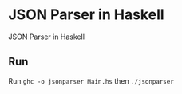 # JSON Parser in Haskell

JSON Parser in Haskell 

## Run 

Run `ghc -o jsonparser Main.hs` then `./jsonparser` 